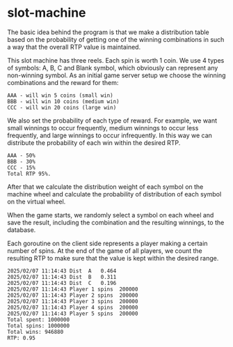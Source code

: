 # slot-machine

The basic idea behind the program is that we make a distribution table based on the probability of getting one of the winning combinations in such a way that the overall RTP value is maintained.

This slot machine has three reels. Each spin is worth 1 coin. We use 4 types of symbols: A, B, C and Blank symbol, which obviously can represent any non-winning symbol.
As an initial game server setup we choose the winning combinations and the reward for them:
```
AAA - will win 5 coins (small win)
BBB - will win 10 coins (medium win)
CCC - will win 20 coins (large win)
```
We also set the probability of each type of reward. 
For example, we want small winnings to occur frequently, medium winnings to occur less frequently, and large winnings to occur infrequently.
In this way we can distribute the probability of each win within the desired RTP.

```
AAA - 50%
BBB - 30%
CCC - 15%
Total RTP 95%.
```

After that we calculate the distribution weight of each symbol on the machine wheel and calculate the probability of distribution of each symbol on the virtual wheel.

When the game starts, we randomly select a symbol on each wheel and save the result, including the combination and the resulting winnings, to the database.

Each goroutine on the client side represents a player making a certain number of spins. At the end of the game of all players, we count the resulting RTP to make sure that the value is kept within the desired range.

```
2025/02/07 11:14:43 Dist  A   0.464
2025/02/07 11:14:43 Dist  B   0.311
2025/02/07 11:14:43 Dist  C   0.196  
2025/02/07 11:14:43 Player 1 spins  200000
2025/02/07 11:14:43 Player 2 spins  200000
2025/02/07 11:14:43 Player 3 spins  200000
2025/02/07 11:14:43 Player 4 spins  200000
2025/02/07 11:14:43 Player 5 spins  200000
Total spent: 1000000 
Total spins: 1000000 
Total wins: 946880 
RTP: 0.95 
```